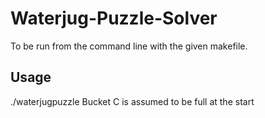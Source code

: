 # Waterjug-Puzzle-Solver
To be run from the command line with the given makefile.
## Usage
./waterjugpuzzle <capacity A> <capacity B> <capacity C> <goal A> <goal B> <goal C> Bucket C is assumed to be full at the start

